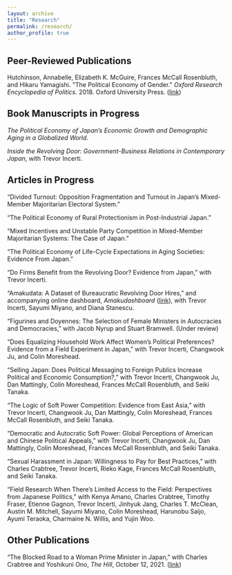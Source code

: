 ```yaml
---
layout: archive
title: "Research"
permalink: /research/
author_profile: true
---
```


## Peer-Reviewed Publications

Hutchinson, Annabelle, Elizabeth K. McGuire, Frances McCall Rosenbluth, and Hikaru Yamagishi. "The Political Economy of Gender." _Oxford Research Encyclopedia of Politics_. 2018. Oxford University Press. ([link](https://doi.org/10.1093/acrefore/9780190228637.013.616))


## Book Manuscripts in Progress

_The Political Economy of Japan’s Economic Growth and Demographic Aging in a Globalized World_.

_Inside the Revolving Door: Government-Business Relations in Contemporary Japan_, with Trevor Incerti.


## Articles in Progress

“Divided Turnout: Opposition Fragmentation and Turnout in Japan’s Mixed-Member Majoritarian Electoral System.”

“The Political Economy of Rural Protectionism in Post-Industrial Japan.”

“Mixed Incentives and Unstable Party Competition in Mixed-Member Majoritarian Systems: The Case of Japan.”

“The Political Economy of Life-Cycle Expectations in Aging Societies: Evidence From Japan.”

“Do Firms Benefit from the Revolving Door? Evidence from Japan,” with Trevor Incerti.

“Amakudata: A Dataset of Bureaucratic Revolving Door Hires,” and accompanying online dashboard, _Amakudashboard_ ([link](https://trevorincerti.shinyapps.io/amakudashboard/)), with Trevor Incerti, Sayumi Miyano, and Diana Stanescu.

“Figurines and Doyennes: The Selection of Female Ministers in Autocracies and Democracies,” with Jacob Nyrup and Stuart Bramwell. (Under review)

“Does Equalizing Household Work Affect Women’s Political Preferences? Evidence from a Field Experiment in Japan,” with Trevor Incerti, Changwook Ju, and Colin Moreshead.

“Selling Japan: Does Political Messaging to Foreign Publics Increase Political and Economic Consumption?,” with Trevor Incerti, Changwook Ju, Dan Mattingly, Colin Moreshead, Frances McCall Rosenbluth, and Seiki Tanaka.

“The Logic of Soft Power Competition: Evidence from East Asia,” with Trevor Incerti, Changwook Ju, Dan Mattingly, Colin Moreshead, Frances McCall Rosenbluth, and Seiki Tanaka.

“Democratic and Autocratic Soft Power: Global Perceptions of American and Chinese Political Appeals,” with Trevor Incerti, Changwook Ju, Dan Mattingly, Colin Moreshead, Frances McCall Rosenbluth, and Seiki Tanaka.

“Sexual Harassment in Japan: Willingness to Pay for Best Practices,” with Charles Crabtree, Trevor Incerti, Rieko Kage, Frances McCall Rosenbluth, and Seiki Tanaka.

“Field Research When There’s Limited Access to the Field: Perspectives from Japanese Politics,” with Kenya Amano, Charles Crabtree, Timothy Fraser, Etienne Gagnon, Trevor Incerti, Jinhyuk Jang, Charles T. McClean, Austin M. Mitchell, Sayumi Miyano, Colin Moreshead, Harunobu Saijo, Ayumi Teraoka, Charmaine N. Willis, and Yujin Woo.



## Other Publications

“The Blocked Road to a Woman Prime Minister in Japan,” with Charles Crabtree and Yoshikuni Ono, _The Hill_, October 12, 2021. ([link](https://thehill.com/opinion/international/575875-the-blocked-road-to-a-woman-prime-minister-in-japan))
